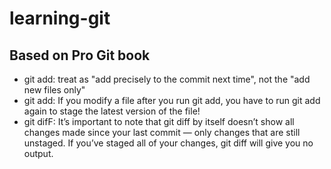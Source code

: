 # learning-git

## Based on Pro Git book
* git add: treat as "add precisely to the commit next time", not the "add new files only"
* git add:  If  you  modify  a  file  after  you  run  git add,  you  have  to  run  git add  again  to  stage  the
latest version of the file!
* git difF: It’s  important  to  note  that  git  diff  by  itself  doesn’t  show  all  changes  made  since  your  last
commit — only  changes  that  are  still  unstaged.  If  you’ve  staged  all  of  your  changes,  git diff  will
give you no output.
